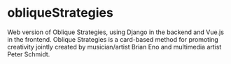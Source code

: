 # obliqueStrategies
Web version of Oblique Strategies, using Django in the backend and Vue.js in the frontend. Oblique Strategies is a card-based method for promoting creativity jointly created by musician/artist Brian Eno and multimedia artist Peter Schmidt.
